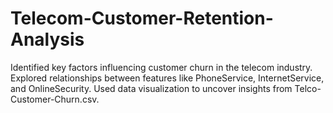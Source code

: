 # Telecom-Customer-Retention-Analysis
 Identified key factors influencing customer churn in the telecom industry. Explored relationships between features like PhoneService, InternetService, and OnlineSecurity. Used data visualization to uncover insights from Telco-Customer-Churn.csv.
